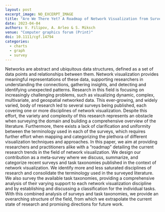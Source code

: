 ```yaml
---
layout: post
excerpt_image: NO_EXCERPT_IMAGE
title: "Are We There Yet? A Roadmap of Network Visualization from Surveys to Task Taxonomies"
date: 2023-04-04
authors: V. Filipov, A. Arleo & S. Miksch
venue: "Computer graphics forum (Print)"
doi: 10.1111/cgf.14794
categories:
  - charts
  - graph
  - survey
---
```

Networks are abstract and ubiquitous data structures, defined as a set of data points and relationships between them. Network visualization provides meaningful representations of these data, supporting researchers in understanding the connections, gathering insights, and detecting and identifying unexpected patterns. Research in this field is focusing on increasingly challenging problems, such as visualizing dynamic, complex, multivariate, and geospatial networked data. This ever‐growing, and widely varied, body of research led to several surveys being published, each covering one or more disciplines of network visualization. Despite this effort, the variety and complexity of this research represents an obstacle when surveying the domain and building a comprehensive overview of the literature. Furthermore, there exists a lack of clarification and uniformity between the terminology used in each of the surveys, which requires further effort when mapping and categorizing the plethora of different visualization techniques and approaches. In this paper, we aim at providing researchers and practitioners alike with a “roadmap” detailing the current research trends in the field of network visualization. We design our contribution as a meta‐survey where we discuss, summarize, and categorize recent surveys and task taxonomies published in the context of network visualization. We identify more and less saturated disciplines of research and consolidate the terminology used in the surveyed literature. We also survey the available task taxonomies, providing a comprehensive analysis of their varying support to each network visualization discipline and by establishing and discussing a classification for the individual tasks. With this combined analysis of surveys and task taxonomies, we provide an overarching structure of the field, from which we extrapolate the current state of research and promising directions for future work.
